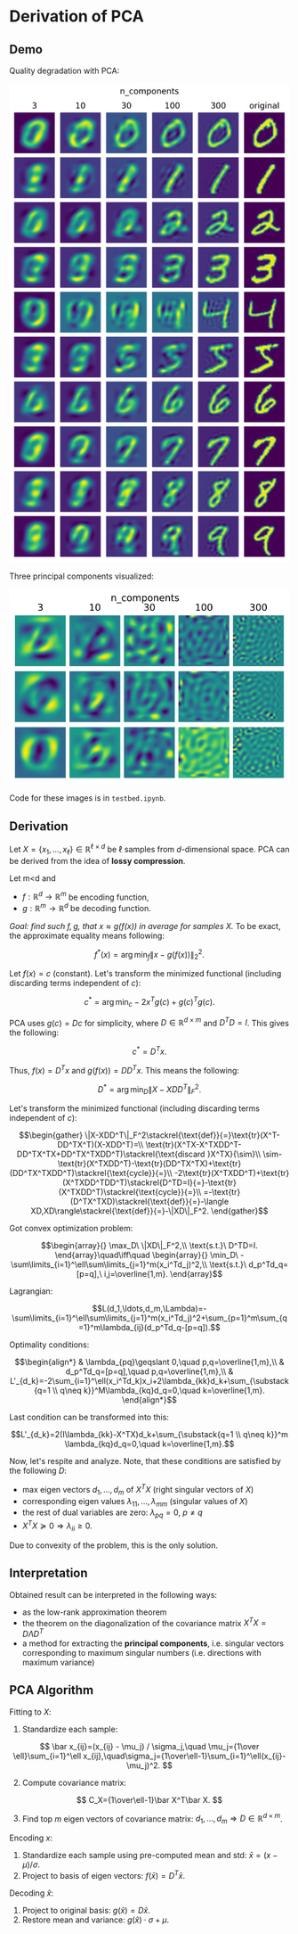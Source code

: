 # Derivation of PCA

## Demo

Quality degradation with PCA:

![](figures/auto-encoded.svg)

Three principal components visualized:

![](figures/principal-components.svg)

Code for these images is in `testbed.ipynb`.

## Derivation

Let $X=\{x_1,\ldots,x_\ell\}\in\mathbb{R}^{\ell\times d}$ be $\ell$ samples from $d$-dimensional space. PCA can be derived from the idea of **lossy compression**. 

Let m<d and
- $f:\mathbb{R}^d\to\mathbb{R}^m$ be encoding function,
- $g:\mathbb{R}^m\to\mathbb{R}^d$ be decoding function.

*Goal: find such $f,g$, that $x\approx g(f(x))$ in average for samples $X$.* To be exact, the approximate equality means following:

```math
f^*(x)=\arg\min_f\|x-g(f(x))\|_2^2.
```

Let $f(x)=c$ (constant). Let's transform the minimized functional (including discarding terms independent of $c$):

```math
c^*=\arg\min_c-2x^Tg(c)+g(c)^Tg(c).
```

PCA uses $g(c)=Dc$ for simplicity, where $D\in\mathbb{R}^{d\times m}$ and $D^TD=I$. This gives the following:

```math
c^*=D^Tx.
```

Thus, $f(x)=D^Tx$ and $g(f(x))=DD^Tx$. This means the following:

```math
D^*=\arg\min_D\|X-XDD^T\|_F^2.
```

Let's transform the minimized functional (including discarding terms independent of $c$):

```math
\begin{gather}
\|X-XDD^T\|_F^2\stackrel{\text{def}}{=}\text{tr}(X^T-DD^TX^T)(X-XDD^T)=\\
\text{tr}(X^TX-X^TXDD^T-DD^TX^TX+DD^TX^TXDD^T)\stackrel{\text{discard }X^TX}{\sim}\\
\sim-\text{tr}(X^TXDD^T)-\text{tr}(DD^TX^TX)+\text{tr}(DD^TX^TXDD^T)\stackrel{\text{cycle}}{=}\\
-2\text{tr}(X^TXDD^T)+\text{tr}(X^TXDD^TDD^T)\stackrel{D^TD=I}{=}-\text{tr}(X^TXDD^T)\stackrel{\text{cycle}}{=}\\
=-\text{tr}(D^TX^TXD)\stackrel{\text{def}}{=}-\langle XD,XD\rangle\stackrel{\text{def}}{=}-\|XD\|_F^2.
\end{gather}
```

Got convex optimization problem:

```math
\begin{array}{}
\max_D\ \|XD\|_F^2,\\
\text{s.t.}\ D^TD=I.
\end{array}\quad\iff\quad
\begin{array}{}
\min_D\ -\sum\limits_{i=1}^\ell\sum\limits_{j=1}^m(x_i^Td_j)^2,\\
\text{s.t.}\ d_p^Td_q=[p=q],\ i,j=\overline{1,m}.
\end{array}
```

Lagrangian:

```math
L(d_1,\ldots,d_m,\Lambda)=-\sum\limits_{i=1}^\ell\sum\limits_{j=1}^m(x_i^Td_j)^2+\sum_{p=1}^m\sum_{q=1}^m\lambda_{ij}(d_p^Td_q-[p=q]).
```

Optimality conditions:

```math
\begin{align*}
& \lambda_{pq}\geqslant 0,\quad p,q=\overline{1,m},\\
& d_p^Td_q=[p=q],\quad p,q=\overline{1,m},\\
& L'_{d_k}=-2\sum_{i=1}^\ell(x_i^Td_k)x_i+2\lambda_{kk}d_k+\sum_{\substack{q=1 \\ q\neq k}}^M\lambda_{kq}d_q=0,\quad k=\overline{1,m}.
\end{align*}
```

Last condition can be transformed into this:

```math
L'_{d_k}=2(I\lambda_{kk}-X^TX)d_k+\sum_{\substack{q=1 \\ q\neq k}}^m \lambda_{kq}d_q=0,\quad k=\overline{1,m}.
```

Now, let's respite and analyze. Note, that these conditions are satisfied by the following $D$:

- max eigen vectors $d_1,\ldots,d_m$ of $X^TX$ (right singular vectors of $X$)
- corresponding eigen values $\lambda_{11},\ldots,\lambda_{mm}$ (singular values of $X$)
- the rest of dual variables are zero: $\lambda_{pq}=0,\ p\neq q$
- $X^TX\succcurlyeq0\Rightarrow\lambda_{ii}\geqslant0$.

Due to convexity of the problem, this is the only solution. 

## Interpretation

Obtained result can be interpreted in the following ways:

- as the low-rank approximation theorem
- the theorem on the diagonalization of the covariance matrix $X^TX=D\Lambda D^T$
- a method for extracting the **principal components**, i.e. singular vectors corresponding to maximum singular numbers (i.e. directions with maximum variance)

## PCA Algorithm

Fitting to $X$:

1. Standardize each sample:

$$
\bar x_{ij}=(x_{ij} - \mu_j) / \sigma_j,\quad \mu_j={1\over \ell}\sum_{i=1}^\ell x_{ij},\quad\sigma_j={1\over\ell-1}\sum_{i=1}^\ell(x_{ij}-\mu_j)^2.
$$

2. Compute covariance matrix:

$$
C_X={1\over\ell-1}\bar X^T\bar X.
$$

3. Find top $m$ eigen vectors of covariance matrix: $d_1,\ldots,d_m\Rightarrow D\in\mathbb{R}^{d\times m}$.

Encoding $x$:

1. Standardize each sample using pre-computed mean and std: $\bar x=(x-\mu)/\sigma$.
2. Project to basis of eigen vectors: $f(\bar x)=D^T\bar x$.

Decoding $\hat x$:

1. Project to original basis: $g(\hat x)=D\hat x$.
2. Restore mean and variance: $g(\hat x)\cdot\sigma + \mu$.
